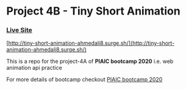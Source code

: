 # Project 4B - Tiny Short Animation

### [Live Site](http://tiny-short-animation-ahmedali8.surge.sh/)
[http://tiny-short-animation-ahmedali8.surge.sh/](http://tiny-short-animation-ahmedali8.surge.sh/)


This is a repo for the project-4A of **PIAIC bootcamp 2020** i.e. web animation api practice

For more details of bootcamp checkout [PIAIC bootcamp 2020](https://github.com/panacloud/bootcamp-2020)
